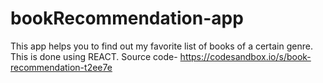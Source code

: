 # bookRecommendation-app
This app helps you to find out my favorite list of books of a certain genre. This is done using REACT.
Source code- https://codesandbox.io/s/book-recommendation-t2ee7e
